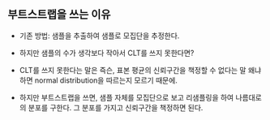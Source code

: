 ## 부트스트랩을 쓰는 이유

* 기존 방법: 샘플을 추출하여 샘플로 모집단을 추정한다.
* 하지만 샘플의 수가 생각보다 작아서 CLT를 쓰지 못한다면?
* CLT를 쓰지 못한다는 말은 즉슨, 표본 평균의 신뢰구간을 책정할 수 없다는 말 왜냐하면 normal distribution을 따르는지 모르기 때문에.

* 하지만 부트스트랩을 쓰면, 샘플 자체를 모집단으로 보고 리샘플링을 하여 나름대로의 분포를 구한다. 그 분포를 가지고 신뢰구간을 책정하면 된다.